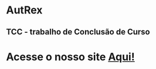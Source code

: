 # AutRex
## TCC - trabalho de Conclusão de Curso
<h1>Acesse o nosso site <a href="https://projetos-carlos.github.io/AutRex/">Aqui!</a></h1>
